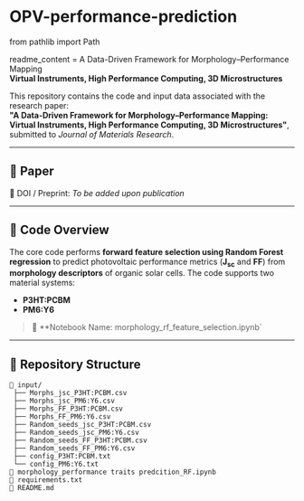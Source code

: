 # OPV-performance-prediction
from pathlib import Path

readme_content = A Data-Driven Framework for Morphology–Performance Mapping  
**Virtual Instruments, High Performance Computing, 3D Microstructures**

This repository contains the code and input data associated with the research paper:  
**"A Data-Driven Framework for Morphology–Performance Mapping: Virtual Instruments, High Performance Computing, 3D Microstructures"**, submitted to *Journal of Materials Research*.

---

## 📄 Paper  
📌 DOI / Preprint: *To be added upon publication*

---

## 🧪 Code Overview

The core code performs **forward feature selection using Random Forest regression** to predict photovoltaic performance metrics (**J<sub>sc</sub>** and **FF**) from **morphology descriptors** of organic solar cells. The code supports two material systems:
- **P3HT:PCBM**
- **PM6:Y6**

> 📓 **Notebook Name: morphology_rf_feature_selection.ipynb`

---

## 📂 Repository Structure

```plaintext
📁 input/
 ├── Morphs_jsc_P3HT:PCBM.csv
 ├── Morphs_jsc_PM6:Y6.csv
 ├── Morphs_FF_P3HT:PCBM.csv
 ├── Morphs_FF_PM6:Y6.csv
 ├── Random_seeds_jsc_P3HT:PCBM.csv
 ├── Random_seeds_jsc_PM6:Y6.csv
 ├── Random_seeds_FF_P3HT:PCBM.csv
 ├── Random_seeds_FF_PM6:Y6.csv
 ├── config_P3HT:PCBM.txt
 └── config_PM6:Y6.txt
📓 morphology_performance traits predcition_RF.ipynb
📄 requirements.txt
📘 README.md
